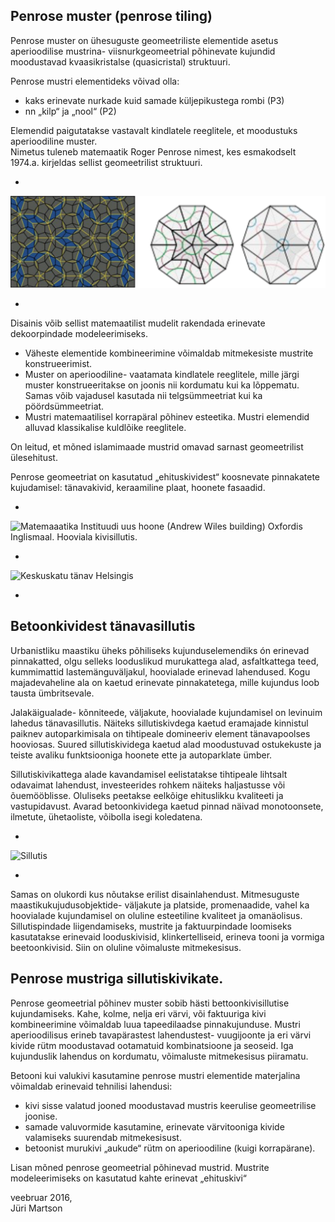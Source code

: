 Penrose muster (penrose tiling)
----
Penrose muster on ühesuguste geomeetriliste elementide asetus aperioodilise mustrina- viisnurkgeomeetrial põhinevate kujundid moodustavad kvaasikristalse (quasicristal) struktuuri.  

Penrose mustri elementideks võivad olla:

- kaks erinevate nurkade kuid samade küljepikustega rombi (P3)
- nn „kilp“ ja „nool“ (P2)  

Elemendid paigutatakse vastavalt kindlatele reeglitele, et moodustuks aperioodiline muster.  
Nimetus tuleneb matemaatik Roger Penrose nimest, kes esmakodselt 1974.a. kirjeldas sellist geomeetrilist struktuuri.

-

![P3 ja P2](P3jaP2.png)

-

Disainis võib sellist matemaatilist mudelit rakendada erinevate dekoorpindade modeleerimiseks.

- Väheste elementide kombineerimine võimaldab mitmekesiste mustrite konstrueerimist.
- Muster on aperioodiline- vaatamata kindlatele reeglitele, mille järgi muster konstrueeritakse on joonis nii kordumatu kui ka lõppematu. Samas võib vajadusel kasutada nii telgsümmeetriat kui ka pöördsümmeetriat.
- Mustri matemaatilisel korrapäral põhinev esteetika. Mustri elemendid alluvad klassikalise kuldlõike reeglitele.  

On leitud, et mõned islamimaade mustrid omavad sarnast geomeetrilist ülesehitust.

Penrose geomeetriat on kasutatud „ehituskividest“ koosnevate pinnakatete kujudamisel: tänavakivid, keraamiline plaat, hoonete fasaadid.

-

![Matemaaatika Instituudi uus hoone (Andrew Wiles building) Oxfordis Inglismaal. Hooviala kivisillutis.](http://www.hardscape.co.uk/wp-content/uploads/2014/11/maths-3-1044x504.jpg)

-

![Keskuskatu tänav Helsingis](https://s-media-cache-ak0.pinimg.com/564x/96/76/77/96767705720c64172fcb1d8da19ca314.jpg)

-

Betoonkividest tänavasillutis
----

Urbanistliku maastiku üheks põhiliseks kujunduselemendiks ón erinevad pinnakatted, olgu selleks looduslikud murukattega alad, asfaltkattega teed, kummimattid lastemänguväljakul, hoovialade erinevad lahendused. Kogu majadevaheline ala on kaetud erinevate pinnakatetega, mille kujundus loob tausta ümbritsevale.

Jalakäigualade- kõnniteede, väljakute, hoovialade kujundamisel on levinuim lahedus tänavasillutis. Näiteks sillutiskivdega kaetud eramajade kinnistul paiknev autoparkimisala on tihtipeale domineeriv element tänavapoolses hooviosas. Suured sillutiskividega kaetud alad moodustuvad ostukekuste ja teiste avaliku funktsiooniga hoonete ette ja autoparklate ümber.

Sillutiskivikattega alade kavandamisel eelistatakse tihtipeale lihtsalt odavaimat lahendust, investeerides rohkem näiteks haljastusse või õuemööblisse. Oluliseks peetakse eelkõige ehituslikku kvaliteeti ja vastupidavust. Avarad betoonkividega kaetud pinnad näivad monotoonsete, ilmetute, ühetaoliste, võibolla isegi koledatena.

-

![Sillutis](sillutis.png)

-

Samas on olukordi kus nõutakse erilist disainlahendust. Mitmesuguste maastikukujudusobjektide- väljakute ja platside, promenaadide, vahel ka hoovialade kujundamisel on oluline esteetiline kvaliteet ja omanäolisus. Sillutispindade liigendamiseks, mustrite ja faktuurpindade loomiseks kasutatakse erinevaid looduskivisid, klinkertelliseid, erineva tooni ja vormiga beetoonkivisid. Siin on oluline võimaluste mitmekesisus.

Penrose mustriga sillutiskivikate.
----

Penrose geomeetrial põhinev muster sobib hästi bettoonkivisillutise kujundamiseks. Kahe, kolme, nelja eri värvi, või faktuuriga kivi kombineerimine võimaldab luua tapeedilaadse pinnakujunduse. Mustri aperioodilisus erineb tavapärastest lahendustest- vuugijoonte ja eri värvi kivide rütm moodustavad ootamatuid kombinatsioone ja seoseid. Iga kujunduslik lahendus on kordumatu, võimaluste mitmekesisus piiramatu.

Betooni kui valukivi kasutamine penrose mustri elementide materjalina võimaldab erinevaid tehnilisi lahendusi: 

- kivi sisse valatud jooned moodustavad mustris keerulise geomeetrilise joonise.
- samade valuvormide kasutamine, erinevate värvitooniga kivide valamiseks suurendab mitmekesisust. 
- betoonist murukivi „aukude“ rütm on aperioodiline (kuigi korrapärane).

Lisan mõned penrose geomeetrial põhinevad mustrid.
Mustrite modeleerimiseks on kasutatud kahte erinevat „ehituskivi“

veebruar 2016,  
Jüri Martson